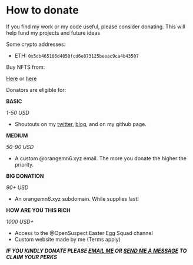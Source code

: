 # How to donate

If you find my work or my code useful, please consider donating. This will help fund my projects and future ideas


Some crypto addresses: 

- ETH: `0x5db465106d4850fcd6e873125beeac9ca4b43507`

Buy NFTS from:

[Here](https://showtime.io/orangemn6) or [here](https://rarible.com/orangemn6)   

Donators are eligible for: 

**BASIC**

*1-50 USD*

- Shoutouts on my [twitter](https://twitter.com/orangemn6/), [blog](https://blog.orangemn6.xyz), and on my github page.

**MEDIUM**

*50-90 USD*

- A custom @orangemn6.xyz email. The more you donate the higher the priority.

**BIG DONATION**

*90+ USD*

- An orangemn6.xyz subdomain. While supplies last!

**HOW ARE YOU THIS RICH**

*1000 USD+*

- Access to the @OpenSuspect Easter Egg Squad channel
- Custom website made by me (Terms apply)



***IF YOU KINDLY DONATE PLEASE [EMAIL ME](mailto:me@orangemn6.xyz) OR [SEND ME A MESSAGE](https://github.com/orangemn6#contact-me) TO CLAIM YOUR PERKS***
